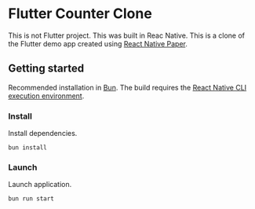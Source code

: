 # Flutter Counter Clone

This is not Flutter project. This was built in Reac Native.
This is a clone of the Flutter demo app created using [React Native Paper](https://reactnativepaper.com/).

## Getting started

Recommended installation in [Bun](https://github.com/oven-sh/bun).
The build requires the [React Native CLI execution environment](https://reactnative.dev/docs/environment-setup?guide=native).

### Install

Install dependencies.

```shell
bun install
```

### Launch

Launch application.

```shell
bun run start
```
